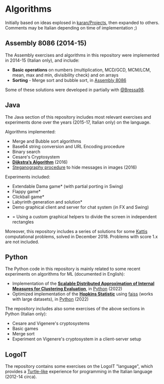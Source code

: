 # Algorithms

Initially based on ideas explosed in [karan/Projects](https://github.com/karan/Projects), then expanded to others.
Comments may be Italian depending on time of implementation ;)

## Assembly 8086 (2014-15)

The Assembly exercises and algorithms in this repository were implemented in 2014-15 (Italian only), and include:
- **Basic operations** on numbers (multiplication, MCD/GCD, MCM/LCM, mean, max and min, divisibility check) and on arrays
- **Sorting** - Merge sort and bubble sort, in [Assembly 8086](./Assembly/Sorting)

Some of these solutions were developed in partially with [@Bressa98](https://github.com/Bressa98).

## Java

The Java section of this repository includes most relevant exercises and experiments done over the years (2015-17, Italian only) on the language.

Algorithms implemented: 
- Merge and Bubble sort algorithms
- Base64 string conversion and URL Encoding procedure
- Binary search
- Cesare's Cryptosystem 
- [**Dijkstra’s Algorithm**](./Java/dijkstra/Dijkstra.java) (2016)
- [Steganography procedure](./Java/steganography/Steganography.java) to hide messages in images (2016)

Experiments included:
- Extendable Dama game* (with partial porting in Swing)
- Flappy game*
- Clickball game*
- Labyrinth generation and solution*
- Demo graphical client and server for chat system (in FX and Swing)

* = Using a custom graphical helpers to divide the screen in independent rectangles

Moreover, this repository includes a series of solutions for some [Kattis](https://open.kattis.com/) computational problems, solved in December 2018. Problems with score 1.x are not included.

## Python

The Python code in this repository is mainly related to some recent experiments on algorithms for ML (documented in English):
- Implementation of the **[Scalable Distributed Approximation of Internal Measures for Clustering Evaluation](https://arxiv.org/abs/2003.01430)**, in [Python](./Python/approximated_silhouette.py) (2022)
- Optimized implementation of the **[Hopkins Statistic](https://en.wikipedia.org/wiki/Hopkins_statistic)** using [faiss](https://github.com/facebookresearch/faiss) (works with large datasets), in [Python](./Python/hopkins_statistic.py) (2022)

The repository includes also some exercises of the above sections in Python (Italian only):
- Cesare and Vigenere's cryptosystems
- Basic games
- Merge sort
- Experiment on Vigenere's cryptosystem in a client-server setup

## LogoIT

The repository contains some exercises on the LogoIT "language", which provides a [Turtle-like](https://docs.python.org/3/library/turtle.html) experience for programming in the Italian language (2012-14 circa).
